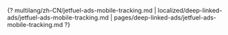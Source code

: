 {? multilang/zh-CN/jetfuel-ads-mobile-tracking.md | localized/deep-linked-ads/jetfuel-ads-mobile-tracking.md | pages/deep-linked-ads/jetfuel-ads-mobile-tracking.md ?}
